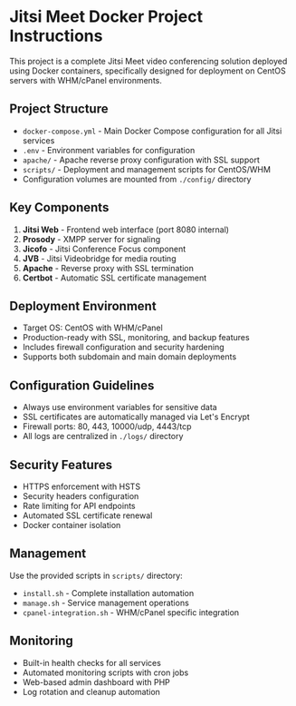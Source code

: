 <!-- Use this file to provide workspace-specific custom instructions to Copilot. For more details, visit https://code.visualstudio.com/docs/copilot/copilot-customization#_use-a-githubcopilotinstructionsmd-file -->

# Jitsi Meet Docker Project Instructions

This project is a complete Jitsi Meet video conferencing solution deployed using Docker containers, specifically designed for deployment on CentOS servers with WHM/cPanel environments.

## Project Structure

- `docker-compose.yml` - Main Docker Compose configuration for all Jitsi services
- `.env` - Environment variables for configuration
- `apache/` - Apache reverse proxy configuration with SSL support
- `scripts/` - Deployment and management scripts for CentOS/WHM
- Configuration volumes are mounted from `./config/` directory

## Key Components

1. **Jitsi Web** - Frontend web interface (port 8080 internal)
2. **Prosody** - XMPP server for signaling
3. **Jicofo** - Jitsi Conference Focus component
4. **JVB** - Jitsi Videobridge for media routing
5. **Apache** - Reverse proxy with SSL termination
6. **Certbot** - Automatic SSL certificate management

## Deployment Environment

- Target OS: CentOS with WHM/cPanel
- Production-ready with SSL, monitoring, and backup features
- Includes firewall configuration and security hardening
- Supports both subdomain and main domain deployments

## Configuration Guidelines

- Always use environment variables for sensitive data
- SSL certificates are automatically managed via Let's Encrypt
- Firewall ports: 80, 443, 10000/udp, 4443/tcp
- All logs are centralized in `./logs/` directory

## Security Features

- HTTPS enforcement with HSTS
- Security headers configuration
- Rate limiting for API endpoints
- Automated SSL certificate renewal
- Docker container isolation

## Management

Use the provided scripts in `scripts/` directory:

- `install.sh` - Complete installation automation
- `manage.sh` - Service management operations
- `cpanel-integration.sh` - WHM/cPanel specific integration

## Monitoring

- Built-in health checks for all services
- Automated monitoring scripts with cron jobs
- Web-based admin dashboard with PHP
- Log rotation and cleanup automation
